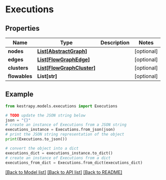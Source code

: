 # Executions


## Properties

Name | Type | Description | Notes
------------ | ------------- | ------------- | -------------
**nodes** | [**List[AbstractGraph]**](AbstractGraph.md) |  | [optional] 
**edges** | [**List[FlowGraphEdge]**](FlowGraphEdge.md) |  | [optional] 
**clusters** | [**List[FlowGraphCluster]**](FlowGraphCluster.md) |  | [optional] 
**flowables** | **List[str]** |  | [optional] 

## Example

```python
from kestrapy.models.executions import Executions

# TODO update the JSON string below
json = "{}"
# create an instance of Executions from a JSON string
executions_instance = Executions.from_json(json)
# print the JSON string representation of the object
print(Executions.to_json())

# convert the object into a dict
executions_dict = executions_instance.to_dict()
# create an instance of Executions from a dict
executions_from_dict = Executions.from_dict(executions_dict)
```
[[Back to Model list]](../README.md#documentation-for-models) [[Back to API list]](../README.md#documentation-for-api-endpoints) [[Back to README]](../README.md)


